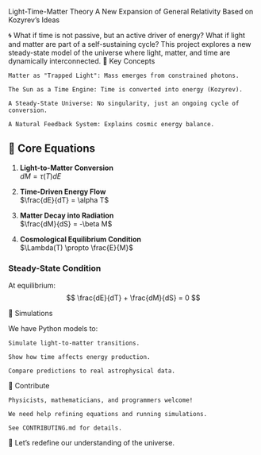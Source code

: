 Light-Time-Matter Theory
A New Expansion of General Relativity Based on Kozyrev’s Ideas

🌀 What if time is not passive, but an active driver of energy? What if light and matter are part of a self-sustaining cycle? This project explores a new steady-state model of the universe where light, matter, and time are dynamically interconnected.
🌌 Key Concepts

    Matter as "Trapped Light": Mass emerges from constrained photons.

    The Sun as a Time Engine: Time is converted into energy (Kozyrev).

    A Steady-State Universe: No singularity, just an ongoing cycle of conversion.

    A Natural Feedback System: Explains cosmic energy balance.

## 📜 Core Equations  

1. **Light-to-Matter Conversion**  
   $dM = \tau(T) dE$  

2. **Time-Driven Energy Flow**  
   $\frac{dE}{dT} = \alpha T$  

3. **Matter Decay into Radiation**  
   $\frac{dM}{dS} = -\beta M$  

4. **Cosmological Equilibrium Condition**  
   $\Lambda(T) \propto \frac{E}{M}$  

### **Steady-State Condition**  
At equilibrium:  
$$  
\frac{dE}{dT} + \frac{dM}{dS} = 0  
$$  

🧪 Simulations

We have Python models to:

    Simulate light-to-matter transitions.

    Show how time affects energy production.

    Compare predictions to real astrophysical data.

🤝 Contribute

    Physicists, mathematicians, and programmers welcome!

    We need help refining equations and running simulations.

    See CONTRIBUTING.md for details.

🚀 Let’s redefine our understanding of the universe.
